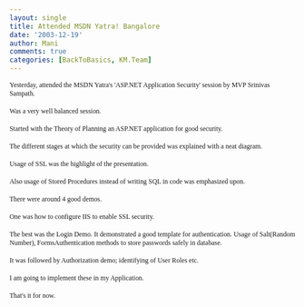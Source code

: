 ```yaml
---
layout: single
title: Attended MSDN Yatra! Bangalore
date: '2003-12-19'
author: Mani
comments: true
categories: [BackToBasics, KM.Team]
---
```

<span style="font-family:trebuchet ms;font-size:85%;">Yesterday, attended the MSDN Yatra's 'ASP.NET Application Security' session by MVP Srinivas Sampath.</span>
<br /><span style="font-family:trebuchet ms;">
<br /><span style="font-size:85%;">Was a very well balanced session.
<br /></span>
<br /><span style="font-size:85%;">Started with the Theory of Planning an ASP.NET application for good security.
<br /></span>
<br /><span style="font-size:85%;">The different stages at which the security can be provided was explained with a neat diagram.</span></span>
<br /></span><span style="font-family:trebuchet ms;">
<br /><span style="font-size:85%;">Usage of SSL was the highlight of the presentation.
<br /></span>
<br /><span style="font-size:85%;">Also usage of Stored Procedures instead of writing SQL in code was emphasized upon.
<br /></span>
<br /><span style="font-size:85%;">There were around 4 good demos.
<br /></span>
<br /><span style="font-size:85%;">One was how to configure IIS to enable SSL security.
<br /></span>
<br /><span style="font-size:85%;">The best was the Login Demo. It demonstrated a good template for authentication. Usage of Salt(Random Number), FormsAuthentication methods to store passwords safely in database.
<br /></span>
<br /><span style="font-size:85%;">It was followed by Authorization demo; identifying of User Roles etc.
<br /></span>
<br /><span style="font-size:85%;">I am going to implement these in my Application.
<br /></span>
<br /><span style="font-size:85%;">That's it for now.</span></span>
<br /></span>
